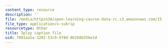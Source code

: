 ```yaml
---
content_type: resource
description: ''
file: /media/https%3A/open-learning-course-data-rc.s3.amazonaws.com/15-071-the-analytics-edge-spring-2017/7001aa5a320253c9978d86268b356e1d_zasCvIWLyRA.vtt
file_type: application/x-subrip
resourcetype: Other
title: 3play caption file
uid: 7001aa5a-3202-53c9-978d-86268b356e1d
---
```

